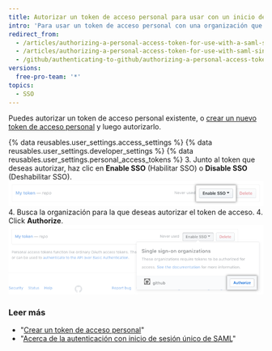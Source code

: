 ```yaml
---
title: Autorizar un token de acceso personal para usar con un inicio de sesión único de SAML
intro: 'Para usar un token de acceso personal con una organización que usa el inicio de sesión único de SAML (SSO), primer debes autorizar el token.'
redirect_from:
  - /articles/authorizing-a-personal-access-token-for-use-with-a-saml-single-sign-on-organization/
  - /articles/authorizing-a-personal-access-token-for-use-with-saml-single-sign-on
  - /github/authenticating-to-github/authorizing-a-personal-access-token-for-use-with-saml-single-sign-on
versions:
  free-pro-team: '*'
topics:
  - SSO
---
```

Puedes autorizar un token de acceso personal existente, o [crear un nuevo token de acceso personal](/github/authenticating-to-github/creating-a-personal-access-token) y luego autorizarlo.

{% data reusables.user_settings.access_settings %}
{% data reusables.user_settings.developer_settings %}
{% data reusables.user_settings.personal_access_tokens %}
3. Junto al token que deseas autorizar, haz clic en **Enable SSO** (Habilitar SSO) o **Disable SSO** (Deshabilitar SSO). ![Botón para autorizar el token SSO](/assets/images/help/settings/sso-allowlist-button.png)
4. Busca la organización para la que deseas autorizar el token de acceso.
4. Click **Authorize**. ![Botón para autorizar el token](/assets/images/help/settings/token-authorize-button.png)

### Leer más

- "[Crear un token de acceso personal](/github/authenticating-to-github/creating-a-personal-access-token)"
- "[Acerca de la autenticación con inicio de sesión único de SAML](/articles/about-authentication-with-saml-single-sign-on)"
